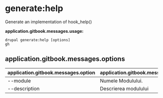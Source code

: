 # generate:help
Generate an implementation of hook_help()

**application.gitbook.messages.usage:**
```
drupal generate:help [options]
gh
```

## application.gitbook.messages.options
application.gitbook.messages.option | application.gitbook.messages.details
-------|-------------
--module | Numele Modulului.
--description | Descrierea modulului
